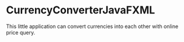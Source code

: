 # CurrencyConverterJavaFXML
This little application can convert currencies into each other with online price query.
